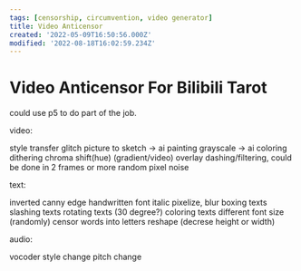 ```yaml
---
tags: [censorship, circumvention, video generator]
title: Video Anticensor
created: '2022-05-09T16:50:56.000Z'
modified: '2022-08-18T16:02:59.234Z'
---
```


# Video Anticensor For Bilibili Tarot

could use p5 to do part of the job.

video:

style transfer
glitch
picture to sketch -> ai painting
grayscale -> ai coloring
dithering
chroma shift(hue)
(gradient/video) overlay
dashing/filtering, could be done in 2 frames or more
random pixel noise

text:

inverted canny edge
handwritten font
italic
pixelize, blur
boxing texts
slashing texts
rotating texts (30 degree?)
coloring texts
different font size
(randomly) censor words into letters
reshape (decrese height or width)

audio:

vocoder
style change
pitch change
